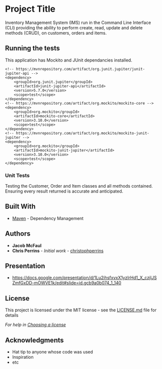 # Project Title

Inventory Management System (IMS) run in the Command Line Interface (CLI) providing the ability to perform create, read, update and delete methods (CRUD), on customers, orders and items. 

## Running the tests

This application has Mockito and JUnit dependancies installed.

```
<!-- https://mvnrepository.com/artifact/org.junit.jupiter/junit-jupiter-api -->
<dependency>
    <groupId>org.junit.jupiter</groupId>
    <artifactId>junit-jupiter-api</artifactId>
    <version>5.7.0</version>
    <scope>test</scope>
</dependency>
<!-- https://mvnrepository.com/artifact/org.mockito/mockito-core -->
<dependency>
    <groupId>org.mockito</groupId>
    <artifactId>mockito-core</artifactId>
    <version>3.10.0</version>
    <scope>test</scope>
</dependency>
<!-- https://mvnrepository.com/artifact/org.mockito/mockito-junit-jupiter -->
<dependency>
    <groupId>org.mockito</groupId>
    <artifactId>mockito-junit-jupiter</artifactId>
    <version>3.10.0</version>
    <scope>test</scope>
</dependency>
```
### Unit Tests 

Testing the Customer, Order and Item classes and all methods contained. 
Ensuring every result returned is accurate and anticipated.

## Built With

* [Maven](https://maven.apache.org/) - Dependency Management

## Authors
* **Jacob McFaul**
* **Chris Perrins** - *Initial work* - [christophperrins](https://github.com/christophperrins)

## Presentation
* https://docs.google.com/presentation/d/1Lu2ihsfxvxX1yzIrHd1_X_czjIJSZmfGxDD-mOWVE1k/edit#slide=id.gcb9a0b074_1_140

## License

This project is licensed under the MIT license - see the [LICENSE.md](LICENSE.md) file for details 

*For help in [Choosing a license](https://choosealicense.com/)*

## Acknowledgments

* Hat tip to anyone whose code was used
* Inspiration
* etc
